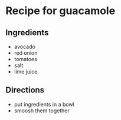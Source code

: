 # Recipe for guacamole

## Ingredients

- avocado
- red onion
- tomatoes
- salt
- lime juice

## Directions

- put ingredients in a bowl
- smoosh them together
